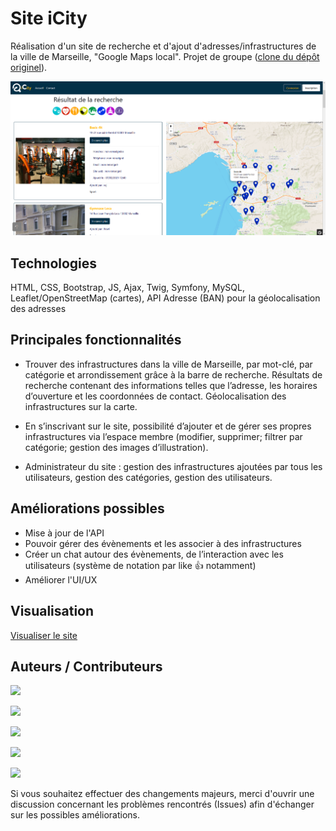 # Site iCity
Réalisation d'un site de recherche et d'ajout d'adresses/infrastructures de la ville de Marseille, "Google Maps local". Projet de groupe ([clone du dépôt originel](https://github.com/dorianePnt/icity)).

![Preview site](https://github.com/LSS-commits/icity_clone/blob/main/preview.png)


## Technologies
HTML, CSS, Bootstrap, JS, Ajax, Twig, Symfony, MySQL, Leaflet/OpenStreetMap (cartes), API Adresse (BAN) pour la géolocalisation des adresses

## Principales fonctionnalités
- Trouver des infrastructures dans la ville de Marseille, par mot-clé, par catégorie et arrondissement grâce à la barre de recherche. Résultats de recherche contenant des informations telles que l’adresse, les horaires d’ouverture et les coordonnées de contact. Géolocalisation des infrastructures sur la carte.
 
- En s’inscrivant sur le site, possibilité d’ajouter et de gérer ses propres infrastructures via l’espace membre (modifier, supprimer; filtrer par catégorie; gestion des images d’illustration).

- Administrateur du site : gestion des infrastructures ajoutées par tous les utilisateurs, gestion des catégories, gestion des utilisateurs.

## Améliorations possibles
- Mise à jour de l'API
- Pouvoir gérer des évènements et les associer à des infrastructures
- Créer un chat autour des évènements, de l’interaction avec les utilisateurs (système de notation par like 👍 notamment)
- Améliorer l'UI/UX

## Visualisation
[Visualiser le site](https://icity.app-idev.com/)


## Auteurs / Contributeurs
[<img src="https://github.com/LSS-commits.png" width="60px;"/>](https://github.com/LSS-commits)

[<img src="https://github.com/setsuna-dev.png" width="60px;"/>](https://github.com/setsuna-dev)

[<img src="https://github.com/dorianePnt.png" width="60px;"/>](https://github.com/dorianePnt)

[<img src="https://github.com/KevinSAPOR.png" width="60px;"/>](https://github.com/KevinSAPOR)

[<img src="https://github.com/juniorveiga.png" width="60px;"/>](https://github.com/juniorveiga)

Si vous souhaitez effectuer des changements majeurs, merci d'ouvrir une discussion concernant les problèmes rencontrés (Issues) afin d'échanger sur les possibles améliorations. 